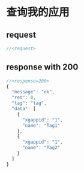 # 查询我的应用
## request

```js
//<request>
```

## response with 200

```js
//<response=200>
{
  "message": "ok",
  "ret": 0,
  "tag": "tag",
  "data": [
    {
      "xgappid": "1",
      "name": "Tag1"
    },
    {
      "xgappid": "1",
      "name": "Tag2"
    }
  ]
}
```
